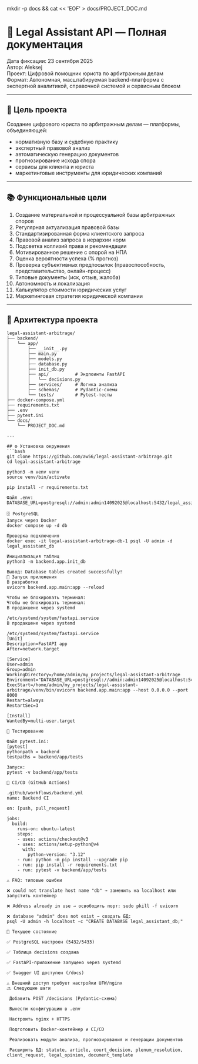 mkdir -p docs && cat << 'EOF' > docs/PROJECT_DOC.md
# 📘 Legal Assistant API — Полная документация
Дата фиксации: 23 сентября 2025  
Автор: Aleksej  
Проект: Цифровой помощник юриста по арбитражным делам  
Формат: Автономная, масштабируемая backend-платформа с экспертной аналитикой, справочной системой и сервисным блоком  

---

## 🎯 Цель проекта
Создание цифрового юриста по арбитражным делам — платформы, объединяющей:  
- нормативную базу и судебную практику  
- экспертный правовой анализ  
- автоматическую генерацию документов  
- прогнозирование исхода спора  
- сервисы для клиента и юриста  
- маркетинговые инструменты для юридических компаний  

---

## 📚 Функциональные цели
1. Создание материальной и процессуальной базы арбитражных споров  
2. Регулярная актуализация правовой базы  
3. Стандартизированная форма клиентского запроса  
4. Правовой анализ запроса в иерархии норм  
5. Подсветка коллизий права и рекомендации  
6. Мотивированное решение с опорой на НПА  
7. Оценка вероятности успеха (% прогноз)  
8. Проверка субъективных предпосылок (правоспособность, представительство, онлайн-процесс)  
9. Типовые документы (иск, отзыв, жалоба)  
10. Автономность и локализация  
11. Калькулятор стоимости юридических услуг  
12. Маркетинговая стратегия юридической компании  

---

## 🧱 Архитектура проекта

```plaintext
legal-assistant-arbitrage/
├── backend/
│   └── app/
│       ├── __init__.py
│       ├── main.py
│       ├── models.py
│       ├── database.py
│       ├── init_db.py
│       ├── api/          # Эндпоинты FastAPI
│       │   └── decisions.py
│       ├── services/     # Логика анализа
│       ├── schemas/      # Pydantic-схемы
│       └── tests/        # Pytest-тесты
├── docker-compose.yml
├── requirements.txt
├── .env
├── pytest.ini
└── docs/
    └── PROJECT_DOC.md

---

## ⚙️ Установка окружения
```bash
git clone https://github.com/aw56/legal-assistant-arbitrage.git
cd legal-assistant-arbitrage

python3 -m venv venv
source venv/bin/activate

pip install -r requirements.txt

Файл .env:
DATABASE_URL=postgresql://admin:admin14092025@localhost:5432/legal_assistant_db

🗄️ PostgreSQL
Запуск через Docker
docker compose up -d db

Проверка подключения
docker exec -it legal-assistant-arbitrage-db-1 psql -U admin -d legal_assistant_db

Инициализация таблиц
python3 -m backend.app.init_db

Вывод: Database tables created successfully!
🚀 Запуск приложения
В разработке
uvicorn backend.app.main:app --reload

Чтобы не блокировать терминал:
Чтобы не блокировать терминал:
В продакшене через systemd

/etc/systemd/system/fastapi.service
В продакшене через systemd

/etc/systemd/system/fastapi.service
[Unit]
Description=FastAPI app
After=network.target

[Service]
User=admin
Group=admin
WorkingDirectory=/home/admin/my_projects/legal-assistant-arbitrage
Environment="DATABASE_URL=postgresql://admin:admin14092025@localhost:5432/legal_assistant_db"
ExecStart=/home/admin/my_projects/legal-assistant-arbitrage/venv/bin/uvicorn backend.app.main:app --host 0.0.0.0 --port 8000
Restart=always
RestartSec=3

[Install]
WantedBy=multi-user.target

🧪 Тестирование

Файл pytest.ini:
[pytest]
pythonpath = backend
testpaths = backend/app/tests

Запуск:
pytest -v backend/app/tests

🤖 CI/CD (GitHub Actions)

.github/workflows/backend.yml
name: Backend CI

on: [push, pull_request]

jobs:
  build:
    runs-on: ubuntu-latest
    steps:
    - uses: actions/checkout@v3
    - uses: actions/setup-python@v4
      with:
        python-version: "3.12"
    - run: python -m pip install --upgrade pip
    - run: pip install -r requirements.txt
    - run: pytest -v backend/app/tests

⚠️ FAQ: типовые ошибки

❌ could not translate host name "db" → заменить на localhost или запустить контейнер

❌ Address already in use → освободить порт: sudo pkill -f uvicorn

❌ database "admin" does not exist → создать БД:
psql -U admin -h localhost -c "CREATE DATABASE legal_assistant_db;"

📌 Текущее состояние

✅ PostgreSQL настроен (5432/5433)

✅ Таблица decisions создана

✅ FastAPI-приложение запущено через systemd

✅ Swagger UI доступен (/docs)

⚠️ Внешний доступ требует настройки UFW/nginx
🔜 Следующие шаги

 Добавить POST /decisions (Pydantic-схема)

 Вынести конфигурацию в .env

 Настроить nginx + HTTPS

 Подготовить Docker-контейнер и CI/CD

 Реализовать модули анализа, прогнозирования и генерации документов

 Расширить БД: statute, article, court_decision, plenum_resolution, client_request, legal_opinion, document_template

